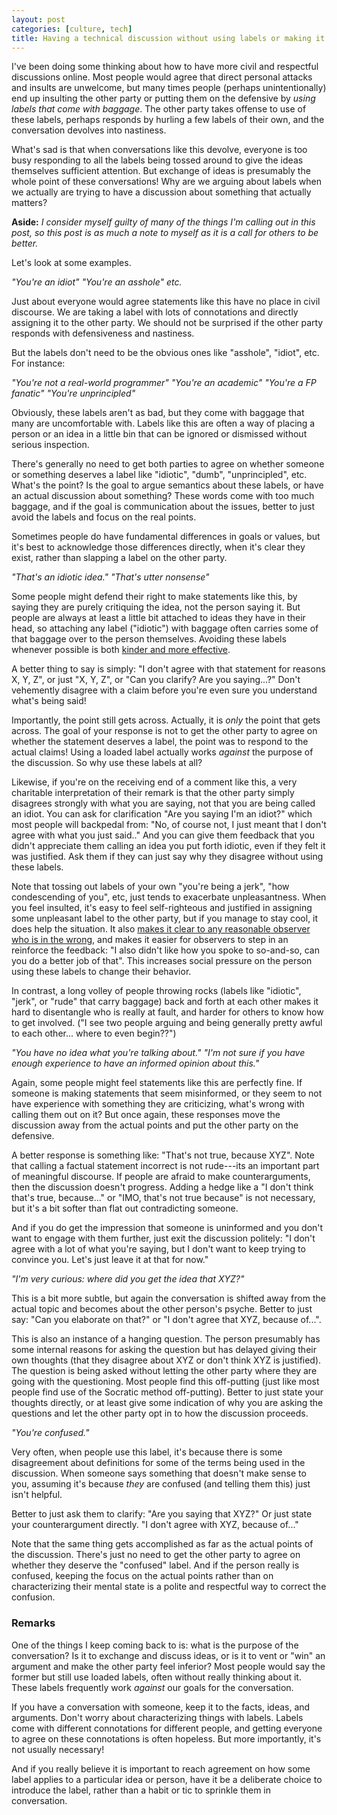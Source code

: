 ```yaml
---
layout: post
categories: [culture, tech]
title: Having a technical discussion without using labels or making it personal
---
```


I've been doing some thinking about how to have more civil and respectful discussions online. Most people would agree that direct personal attacks and insults are unwelcome, but many times people (perhaps unintentionally) end up insulting the other party or putting them on the defensive by _using labels that come with baggage_. The other party takes offense to use of these labels, perhaps responds by hurling a few labels of their own, and the conversation devolves into nastiness.

What's sad is that when conversations like this devolve, everyone is too busy responding to all the labels being tossed around to give the ideas themselves sufficient attention. But exchange of ideas is presumably the whole point of these conversations! Why are we arguing about labels when we actually are trying to have a discussion about something that actually matters?

__Aside:__ _I consider myself guilty of many of the things I'm calling out in this post, so this post is as much a note to myself as it is a call for others to be better._

Let's look at some examples.

_"You're an idiot" "You're an asshole" etc._

Just about everyone would agree statements like this have no place in civil discourse. We are taking a label with lots of connotations and directly assigning it to the other party. We should not be surprised if the other party responds with defensiveness and nastiness.

But the labels don't need to be the obvious ones like "asshole", "idiot", etc. For instance:

_"You're not a real-world programmer" "You're an academic" "You're a FP fanatic" "You're unprincipled"_

Obviously, these labels aren't as bad, but they come with baggage that many are uncomfortable with. Labels like this are often a way of placing a person or an idea in a little bin that can be ignored or dismissed without serious inspection. 

There's generally no need to get both parties to agree on whether someone or something deserves a label like "idiotic", "dumb", "unprincipled", etc. What's the point? Is the goal to argue semantics about these labels, or have an actual discussion about something? These words come with too much baggage, and if the goal is communication about the issues, better to just avoid the labels and focus on the real points.

Sometimes people do have fundamental differences in goals or values, but it's best to acknowledge those differences directly, when it's clear they exist, rather than slapping a label on the other party.

_"That's an idiotic idea." "That's utter nonsense"_

Some people might defend their right to make statements like this, by saying they are purely critiquing the idea, not the person saying it. But people are always at least a little bit attached to ideas they have in their head, so attaching any label ("idiotic") with baggage often carries some of that baggage over to the person themselves. Avoiding these labels whenever possible is both [kinder and more effective](/2014-10-12/kindness.html).

A better thing to say is simply: "I don't agree with that statement for reasons X, Y, Z", or just "X, Y, Z", or "Can you clarify? Are you saying...?" Don't vehemently disagree with a claim before you're even sure you understand what's being said!

Importantly, the point still gets across. Actually, it is _only_ the point that gets across. The goal of your response is not to get the other party to agree on whether the statement deserves a label, the point was to respond to the actual claims! Using a loaded label actually works _against_ the purpose of the discussion. So why use these labels at all?

Likewise, if you're on the receiving end of a comment like this, a very charitable interpretation of their remark is that the other party simply disagrees strongly with what you are saying, not that you are being called an idiot. You can ask for clarification "Are you saying I'm an idiot?" which most people will backpedal from: "No, of course not, I just meant that I don't agree with what you just said.." And you can give them feedback that you didn't appreciate them calling an idea you put forth idiotic, even if they felt it was justified. Ask them if they can just say why they disagree without using these labels.

Note that tossing out labels of your own "you're being a jerk", "how condescending of you", etc, just tends to exacerbate unpleasantness. When you feel insulted, it's easy to feel self-righteous and justified in assigning some unpleasant label to the other party, but if you manage to stay cool, it does help the situation. It also [makes it clear to any reasonable observer who is in the wrong](/2014-10-12/kindness.html), and makes it easier for observers to step in an reinforce the feedback: "I also didn't like how you spoke to so-and-so, can you do a better job of that". This increases social pressure on the person using these labels to change their behavior.

In contrast, a long volley of people throwing rocks (labels like "idiotic", "jerk", or "rude" that carry baggage) back and forth at each other makes it hard to disentangle who is really at fault, and harder for others to know how to get involved. ("I see two people arguing and being generally pretty awful to each other... where to even begin??")

_"You have no idea what you're talking about." "I'm not sure if you have enough experience to have an informed opinion about this."_

Again, some people might feel statements like this are perfectly fine. If someone is making statements that seem misinformed, or they seem to not have experience with something they are criticizing, what's wrong with calling them out on it? But once again, these responses move the discussion away from the actual points and put the other party on the defensive.

A better response is something like: "That's not true, because XYZ". Note that calling a factual statement incorrect is not rude---its an important part of meaningful discourse. If people are afraid to make counterarguments, then the discussion doesn't progress. Adding a hedge like a "I don't think that's true, because..." or "IMO, that's not true because" is not necessary, but it's a bit softer than flat out contradicting someone.

And if you do get the impression that someone is uninformed and you don't want to engage with them further, just exit the discussion politely: "I don't agree with a lot of what you're saying, but I don't want to keep trying to convince you. Let's just leave it at that for now."

_"I'm very curious: where did you get the idea that XYZ?"_

This is a bit more subtle, but again the conversation is shifted away from the actual topic and becomes about the other person's psyche. Better to just say: "Can you elaborate on that?" or "I don't agree that XYZ, because of...". 

This is also an instance of a hanging question. The person presumably has some internal reasons for asking the question but has delayed giving their own thoughts (that they disagree about XYZ or don't think XYZ is justified). The question is being asked without letting the other party where they are going with the questioning. Most people find this off-putting (just like most people find use of the Socratic method off-putting). Better to just state your thoughts directly, or at least give some indication of why you are asking the questions and let the other party opt in to how the discussion proceeds.

_"You're confused."_

Very often, when people use this label, it's because there is some disagreement about definitions for some of the terms being used in the discussion. When someone says something that doesn't make sense to you, assuming it's because *they* are confused (and telling them this) just isn't helpful. 

Better to just ask them to clarify: "Are you saying that XYZ?" Or just state your counterargument directly. "I don't agree with XYZ, because of..."

Note that the same thing gets accomplished as far as the actual points of the discussion. There's just no need to get the other party to agree on whether they deserve the "confused" label. And if the person really is confused, keeping the focus on the actual points rather than on characterizing their mental state is a polite and respectful way to correct the confusion.

### Remarks ###

One of the things I keep coming back to is: what is the purpose of the conversation? Is it to exchange and discuss ideas, or is it to vent or "win" an argument and make the other party feel inferior? Most people would say the former but still use loaded labels, often without really thinking about it. These labels frequently work _against_ our goals for the conversation.

If you have a conversation with someone, keep it to the facts, ideas, and arguments. Don't worry about characterizing things with labels. Labels come with different connotations for different people, and getting everyone to agree on these connotations is often hopeless. But more importantly, it's not usually necessary! 

And if you really believe it is important to reach agreement on how some label applies to a particular idea or person, have it be a deliberate choice to introduce the label, rather than a habit or tic to sprinkle them in conversation.
